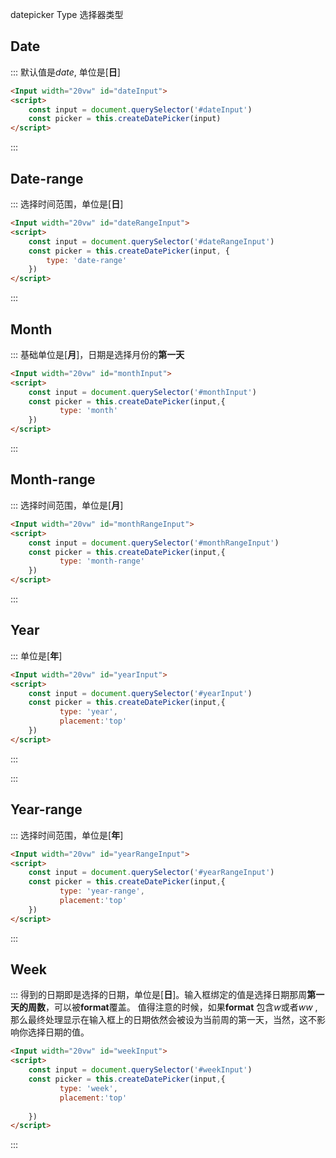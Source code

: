 datepicker Type 选择器类型

## Date

::: 默认值是*date*, 单位是[**日**]

```html
<Input width="20vw" id="dateInput">
<script>
    const input = document.querySelector('#dateInput')
    const picker = this.createDatePicker(input)
</script>

```

:::

## Date-range

::: 选择时间范围，单位是[**日**]

```html
<Input width="20vw" id="dateRangeInput">
<script>
    const input = document.querySelector('#dateRangeInput')
    const picker = this.createDatePicker(input, {
        type: 'date-range'
    })
</script>

```

:::

## Month

::: 基础单位是[**月**]，日期是选择月份的**第一天**

```html
<Input width="20vw" id="monthInput">
<script>
    const input = document.querySelector('#monthInput')
    const picker = this.createDatePicker(input,{
           type: 'month'
    })
</script>

```

:::

## Month-range

::: 选择时间范围，单位是[**月**]

```html
<Input width="20vw" id="monthRangeInput">
<script>
    const input = document.querySelector('#monthRangeInput')
    const picker = this.createDatePicker(input,{
           type: 'month-range'
    })
</script>

```

:::

## Year

::: 单位是[**年**]

```html
<Input width="20vw" id="yearInput">
<script>
    const input = document.querySelector('#yearInput')
    const picker = this.createDatePicker(input,{
           type: 'year',
           placement:'top'
    })
</script>

```

:::

:::

## Year-range

:::  选择时间范围，单位是[**年**]

```html
<Input width="20vw" id="yearRangeInput">
<script>
    const input = document.querySelector('#yearRangeInput')
    const picker = this.createDatePicker(input,{
           type: 'year-range',
           placement:'top'   
    })
</script>

```

:::

## Week

::: 得到的日期即是选择的日期，单位是[**日**]。输入框绑定的值是选择日期那周**第一天的周数**，可以被**format**覆盖。 值得注意的时候，如果**format** 包含*w*或者*ww*
,那么最终处理显示在输入框上的日期依然会被设为当前周的第一天，当然，这不影响你选择日期的值。

```html
<Input width="20vw" id="weekInput">
<script>
    const input = document.querySelector('#weekInput')
    const picker = this.createDatePicker(input,{
           type: 'week',
           placement:'top'
               
    })
</script>

```

:::
